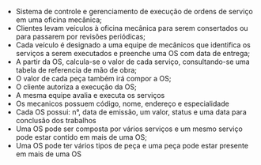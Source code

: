 -  Sistema de controle e gerenciamento de execução de ordens de serviço em uma oficina mecânica;
-  Clientes levam veículos à oficina mecânica para serem consertados ou para passarem por revisões periódicas;
-  Cada veículo é designado a uma equipe de mecânicos que identifica os serviços a serem executados e preenche uma OS com data de entrega;
-  A partir da OS, calcula-se o valor de cada serviço, consultando-se uma tabela de referencia de mão de obra;
-  O valor de cada peça também irá compor a OS;
-  O cliente autoriza a execução da OS;
-  A mesma equipe avalia e executa os serviços
-  Os mecanicos possuem código, nome, endereço e especialidade
-  Cada OS possui: n°, data de emissão, um valor, status e uma data para conclusão dos trabalhos
-  Uma OS pode ser composta por vários serviços e um mesmo serviço pode estar contido em mais de uma OS;
-  Uma OS pode ter vários tipos de peça e uma peça pode estar presente em mais de uma OS
